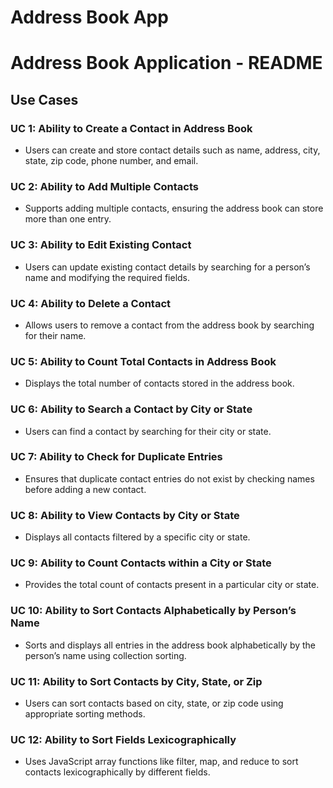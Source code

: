 # Address Book App

# Address Book Application - README

## Use Cases

### **UC 1: Ability to Create a Contact in Address Book**
- Users can create and store contact details such as name, address, city, state, zip code, phone number, and email.

### **UC 2: Ability to Add Multiple Contacts**
- Supports adding multiple contacts, ensuring the address book can store more than one entry.

### **UC 3: Ability to Edit Existing Contact**
- Users can update existing contact details by searching for a person’s name and modifying the required fields.

### **UC 4: Ability to Delete a Contact**
- Allows users to remove a contact from the address book by searching for their name.

### **UC 5: Ability to Count Total Contacts in Address Book**
- Displays the total number of contacts stored in the address book.

### **UC 6: Ability to Search a Contact by City or State**
- Users can find a contact by searching for their city or state.

### **UC 7: Ability to Check for Duplicate Entries**
- Ensures that duplicate contact entries do not exist by checking names before adding a new contact.

### **UC 8: Ability to View Contacts by City or State**
- Displays all contacts filtered by a specific city or state.

### **UC 9: Ability to Count Contacts within a City or State**
- Provides the total count of contacts present in a particular city or state.

### **UC 10: Ability to Sort Contacts Alphabetically by Person’s Name**
- Sorts and displays all entries in the address book alphabetically by the person’s name using collection sorting.

### **UC 11: Ability to Sort Contacts by City, State, or Zip**
- Users can sort contacts based on city, state, or zip code using appropriate sorting methods.

### **UC 12: Ability to Sort Fields Lexicographically**
- Uses JavaScript array functions like filter, map, and reduce to sort contacts lexicographically by different fields.

